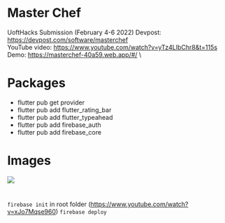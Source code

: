 # Master Chef

UoftHacks Submission (February 4-6 2022) 
Devpost: https://devpost.com/software/masterchef \
YouTube video: https://www.youtube.com/watch?v=yTz4LIbChr8&t=115s \
Demo: https://masterchef-40a59.web.app/#/ \


# Packages

-   flutter pub get provider
-   flutter pub add flutter_rating_bar
-   flutter pub add flutter_typeahead
-   flutter pub add firebase_auth
-   flutter pub add firebase_core

# Images

![](https://i.imgur.com/xzZN7Gh.png)

#

`firebase init` in root folder
(https://www.youtube.com/watch?v=xJo7Mqse960)
`firebase deploy`

